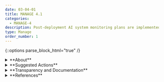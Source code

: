 ```yaml
---
date: 03-04-01
title: MANAGE 4.1
categories:
  - MANAGE-4
description: Post-deployment AI system monitoring plans are implemented, including mechanisms for capturing and evaluating input from users and other relevant AI actors, appeal and override, decommissioning, incident response, recovery, and change management.
type: Manage
order_number: 1
---
```

{::options parse_block_html="true" /} 


<details>
<summary markdown="span">**About**</summary>      
<br>
AI system performance and trustworthiness can change due to a variety of factors. Regular AI system monitoring can help deployers identify performance degradations, adversarial attacks, unexpected and unusual behavior, and impacts. Including pre- and post-deployment external feedback about AI system performance can enhance organizational awareness about positive and negative impacts, and reduce the time to respond to risks and harms. 

</details>

<details>
<summary markdown="span">**Suggested Actions**</summary>

- Establish and maintain procedures to monitor AI system performance for risks and negative and positive impacts associated with trustworthiness characteristics. 
- Perform post-deployment TEVV tasks to evaluate AI system validity and reliability, bias and fairness, privacy, and security and resilience.
- Evaluate AI system trustworthiness in conditions similar to deployment context of use, and prior to deployment.
- Establish and implement red-teaming exercises at a prescribed cadence, and evaluate their efficacy. 
- Establish procedures for tracking dataset modifications such as data deletion or rectification requests.
- Establish mechanisms for regular communication and feedback between relevant AI actors and internal or external stakeholders to capture information about system performance, trustworthiness and impact.
- Share information about errors and attack patterns with incident databases, other organizations with similar systems, and system users and stakeholders.
- Respond to and document detected or reported negative impacts or issues in AI system performance and trustworthiness.
- Decommission systems that exceed establish risk tolerances.

</details>

<details>
<summary markdown="span">**Transparency and Documentation**</summary>
<br>
**Organizations can document the following:**

- To what extent has the entity documented the post-deployment AI system’s testing methodology, metrics, and performance outcomes?
- How easily accessible and current is the information available to external stakeholders?

**AI Transparency Resources:**

- GAO-21-519SP - Artificial Intelligence: An Accountability Framework for Federal Agencies & Other Entities, [URL](https://www.gao.gov/products/gao-21-519sp)
- Datasheets for Datasets. [URL](https://arxiv.org/abs/1803.09010)

</details>

<details>
<summary markdown="span">**References**</summary>      
<br>
Navdeep Gill, Patrick Hall, Kim Montgomery, and Nicholas Schmidt. "A Responsible Machine Learning Workflow with Focus on Interpretable Models, Post-hoc Explanation, and Discrimination Testing." Information 11, no. 3 (2020): 137. [URL](https://www.mdpi.com/2078-2489/11/3/137)

</details>
